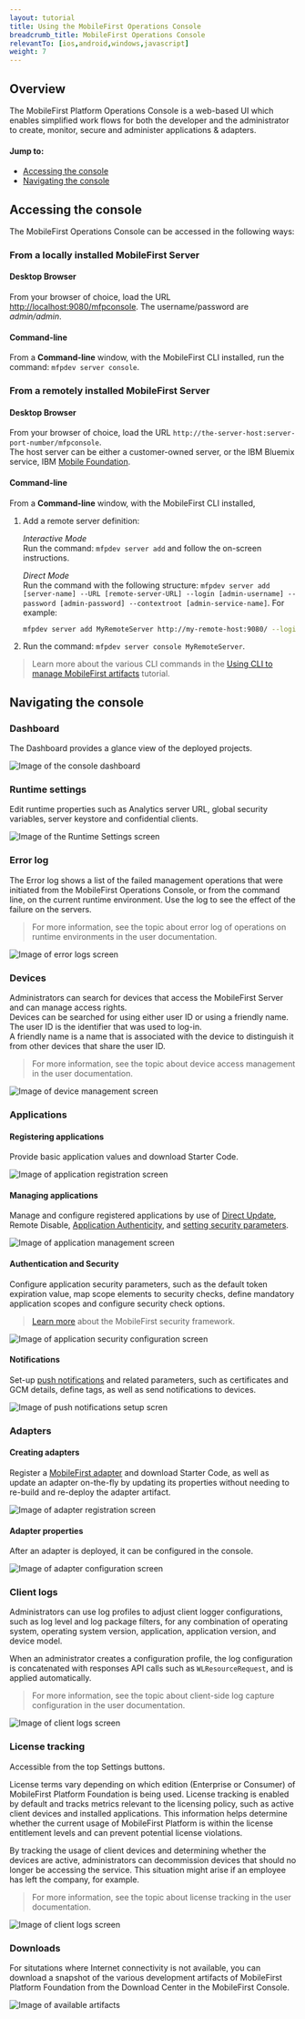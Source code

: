 ```yaml
---
layout: tutorial
title: Using the MobileFirst Operations Console
breadcrumb_title: MobileFirst Operations Console
relevantTo: [ios,android,windows,javascript]
weight: 7
---
```

## Overview
The MobileFirst Platform Operations Console is a web-based UI which enables simplified work flows for both the developer and the administrator to create, monitor, secure and administer applications &amp; adapters.

#### Jump to:

* [Accessing the console](#accessing-the-console)
* [Navigating the console](#navigating-the-console)

## Accessing the console
The MobileFirst Operations Console can be accessed in the following ways:

### From a locally installed MobileFirst Server
#### Desktop Browser
From your browser of choice, load the URL [http://localhost:9080/mfpconsole](http://localhost:9080/mfpconsole). The username/password are *admin/admin*.

#### Command-line
From a **Command-line** window, with the MobileFirst CLI installed, run the command: `mfpdev server console`.

### From a remotely installed MobileFirst Server
#### Desktop Browser
From your browser of choice, load the URL `http://the-server-host:server-port-number/mfpconsole`.  
The host server can be either a customer-owned server, or the IBM Bluemix service, IBM [Mobile Foundation](../../ibm-containers/).

#### Command-line
From a **Command-line** window, with the MobileFirst CLI installed, 

1. Add a remote server definition:

    *Interactive Mode*  
    Run the command: `mfpdev server add` and follow the on-screen instructions.

    *Direct Mode*  
    Run the command with the following structure: `mfpdev server add [server-name] --URL [remote-server-URL] --login [admin-username] --password [admin-password] --contextroot [admin-service-name]`. For example:

    ```bash
    mfpdev server add MyRemoteServer http://my-remote-host:9080/ --login TheAdmin --password ThePassword --contextroot mfpadmin
    ```

2. Run the command: `mfpdev server console MyRemoteServer`.

> Learn more about the various CLI commands in the [Using CLI to manage MobileFirst artifacts](../../using-the-mfpf-sdk/using-mobilefirst-cli-to-manage-mobilefirst-artifacts/) tutorial.

## Navigating the console

### Dashboard
The Dashboard provides a glance view of the deployed projects.

![Image of the console dashboard](dashboard.png)

### Runtime settings
Edit runtime properties such as Analytics server URL, global security variables, server keystore and confidential clients.

![Image of the Runtime Settings screen ](runtime-settings.png)

### Error log
The Error log shows a list of the failed management operations that were initiated from the MobileFirst Operations Console, or from the command line, on the current runtime environment. Use the log to see the effect of the failure on the servers.

> For more information, see the topic about error log of operations on runtime environments in the user documentation.

![Image of error logs screen](error-log.png)

### Devices
Administrators can search for devices that access the MobileFirst Server and can manage access rights.  
Devices can be searched for using either user ID or using a friendly name. The user ID is the identifier that was used to log-in.  
A friendly name is a name that is associated with the device to distinguish it from other devices that share the user ID. 

> For more information, see the topic about device access management in the user documentation.

![Image of device management screen](devices.png)

### Applications

#### Registering applications
Provide basic application values and download Starter Code. 

![Image of application registration screen](register-applications.png)

#### Managing applications
Manage and configure registered applications by use of [Direct Update](../../using-the-mfpf-sdk/direct-update/), Remote Disable, [Application Authenticity](../../authentication-and-security/application-authenticity/), and [setting security parameters](../../authentication-and-security/authorization-concepts/).

![Image of application management screen](application-management.png)

#### Authentication and Security
Configure application security parameters, such as the default token expiration value, map scope elements to security checks, define mandatory application scopes and configure security check options.

> [Learn more](../../authentication-and-security/) about the MobileFirst security framework.

![Image of application security configuration screen](authentication-and-security.png)

#### Notifications
Set-up [push notifications](../../notifications/push-notifications-overview/) and related parameters, such as certificates and GCM details, define tags, as well as send notifications to devices.

![Image of push notifications setup scren](push-notifications.png)

### Adapters

#### Creating adapters
Register a [MobileFirst adapter](../../adapters/) and download Starter Code, as well as update an adapter on-the-fly by updating its properties without needing to re-build and re-deploy the adapter artifact.

![Image of adapter registration screen](create-adapter.png)

#### Adapter properties
After an adapter is deployed, it can be configured in the console.

![Image of adapter configuration screen](adapter-configuration.png)

### Client logs
Administrators can use log profiles to adjust client logger configurations, such as log level and log package filters, for any combination of operating system, operating system version, application, application version, and device model.

When an administrator creates a configuration profile, the log configuration is concatenated with responses API calls such as `WLResourceRequest`, and is applied automatically.</p>

> For more information, see the topic about client-side log capture configuration in the user documentation.

![Image of client logs screen](client-logs.png)

### License tracking
Accessible from the top Settings buttons.

License terms vary depending on which edition (Enterprise or Consumer) of MobileFirst Platform Foundation is being used.   License tracking is enabled by default and tracks metrics relevant to the licensing policy, such as active client devices and installed applications. This information helps determine whether the current usage of MobileFirst Platform is within the license entitlement levels and can prevent potential license violations.

By tracking the usage of client devices and determining whether the devices are active, administrators can decommission devices that should no longer be accessing the service. This situation might arise if an employee has left the company, for example.

> For more information, see the topic about license tracking in the user documentation.

![Image of client logs screen](license-tracking.png)

### Downloads
For situtations where Internet connectivity is not available, you can download a snapshot of the various development artifacts of MobileFirst Platform Foundation from the Download Center in the MobileFirst Console.

![Image of available artifacts](downloads.png)

